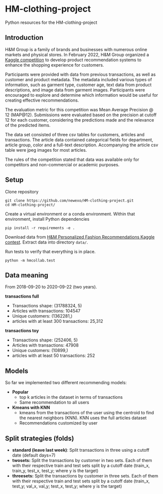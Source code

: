 # HM-clothing-project
Python resources for the HM-clothing-project

## Introduction

H&M Group is a family of brands and businesses with numerous online markets and physical stores. In February 2022, H&M 
Group organized a [Kaggle competition](https://www.kaggle.com/competitions/h-and-m-personalized-fashion-recommendations) 
to develop product recommendation systems to enhance the shopping experience for customers.

Participants were provided with data from previous transactions, as well as customer and product metadata. The metadata 
included various types of information, such as garment type, customer age, text data from product descriptions, and 
image data from garment images. Participants were encouraged to explore and determine which information would be useful 
for creating effective recommendations.

The evaluation metric for this competition was Mean Average Precision @ 12 (MAP@12). Submissions were evaluated based on 
the precision at cutoff 12 for each customer, considering the predictions made and the relevance of the predicted items.

The data set consisted of three csv tables for customers, articles and transactions. The article data contained 
categorical fields for department, article group, color and a full-text description. Accompanying the article csv table 
were jpeg images for most articles.

The rules of the competition stated that data was available only for competitors and non-commercial or academic 
purposes. 


## Setup

Clone repository

    git clone https://github.com/newexo/HM-clothing-project.git
    cd HM-clothing-project/

Create a virtual environment or a conda environment. Within that environment, install Python dependencies
  
    pip install -r requirements -e .

Download data from 
[H&M Personalized Fashion Recommendations Kaggle contest](https://www.kaggle.com/competitions/h-and-m-personalized-fashion-recommendations/data).
Extract data into directory `data/`.

Run tests to verify that everything is in place.

    python -m hmcollab.test

## Data meaning

From 2018-09-20 to 2020-09-22 (two years).

**transactions full**
+ Transactions shape:  (31788324, 5)
+ Articles with transactions:  104547
+ Unique customers:  (1362281,)
+ articles with at least 300 transactions: 25,312

**transactions toy**
+ Transactions shape:  (252406, 5)
+ Articles with transactions:  47908
+ Unique customers:  (10899,)
+ articles with at least 50 transactions: 252

## Models

So far we implemented two different recommending models:

+ **Popular** 
  + top k articles in the dataset in terms of transactions
  + Same recommendation to all users
+ **Kmeans with KNN**
  + kmeans from the transactions of the user using the centroid to find the nearest neighbors (KNN). KNN uses the full articles dataset
  + Recommendations customized by user

## Split strategies (folds)
+ **standard (leave last week)**: Split transactions in three using a cutoff date (default days=7)
+ **twosets:** Split the transactions by customer in two sets. Each of them with their respective train and test sets split by a cutoff date (train_x, train_y, test_x, test_y; where y is the target)
+ **threesets:** Split the transactions by customer in three sets. Each of them with their respective train and test sets split by a cutoff date (train_x, test_y; val_x, val_y; test_x, test_y; where y is the target)